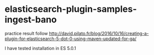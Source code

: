 # elasticsearch-plugin-samples-ingest-bano
practice result follow http://david.pilato.fr/blog/2016/10/16/creating-a-plugin-for-elasticsearch-5-dot-0-using-maven-updated-for-ga/

I have tested installation in ES 5.0.1

